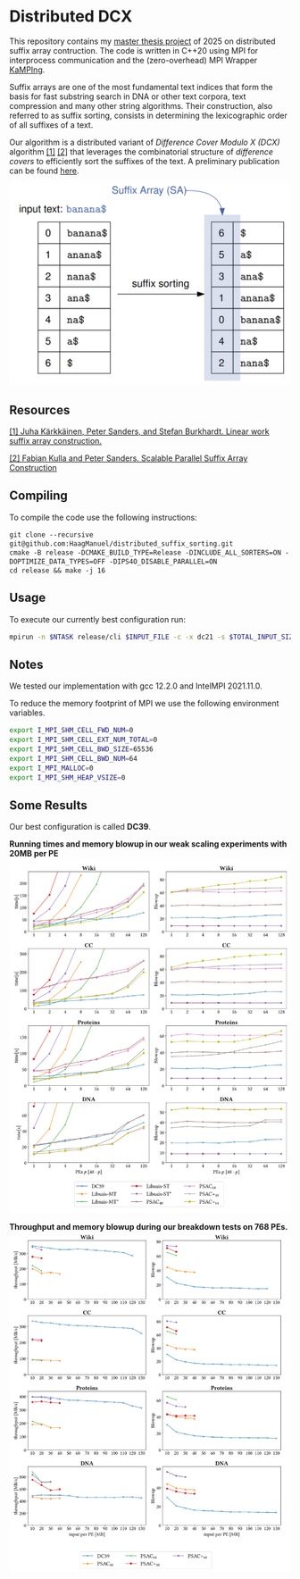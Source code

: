 
# Distributed DCX
This repository contains my [master thesis project](https://github.com/HaagManuel/distributed_suffix_sorting/blob/main/documents/Haag_Manuel_Master_Thesis_Distributed_Suffix_Sorting.pdf) of 2025 on distributed suffix array contruction.
The code is written in C++20 using MPI for interprocess communication and the (zero-overhead) MPI Wrapper [KaMPIng](https://github.com/kamping-site/kamping).

Suffix arrays are one of the most fundamental text indices that form the basis for fast
substring search in DNA or other text corpora, text compression and many other string
algorithms. 
Their construction, also referred to as suffix sorting, consists in determining
the lexicographic order of all suffixes of a text.

Our algorithm is a distributed variant of *Difference Cover Modulo $X$ (DCX)* algorithm [[1]](https://www.cs.helsinki.fi/u/tpkarkka/publications/jacm05-revised.pdf) [[2]](https://publikationen.bibliothek.kit.edu/1000097661) that leverages the combinatorial structure of *difference covers* to efficiently sort the suffixes of the text.
A preliminary publication can be found [here](https://arxiv.org/abs/2412.10160).


![example_suffix_sorting](/images/sa_example.png)

## Resources

[[1] Juha Kärkkäinen, Peter Sanders, and Stefan Burkhardt. Linear work suffix array
construction.](https://www.cs.helsinki.fi/u/tpkarkka/publications/jacm05-revised.pdf)

[[2] Fabian Kulla and Peter Sanders. Scalable Parallel Suffix Array Construction](https://publikationen.bibliothek.kit.edu/1000097661)


## Compiling

To compile the code use the following instructions:
```
git clone --recursive git@github.com:HaagManuel/distributed_suffix_sorting.git
cmake -B release -DCMAKE_BUILD_TYPE=Release -DINCLUDE_ALL_SORTERS=ON -DOPTIMIZE_DATA_TYPES=OFF -DIPS4O_DISABLE_PARALLEL=ON
cd release && make -j 16
```

## Usage

To execute our currently best configuration run:

```sh
mpirun -n $NTASK release/cli $INPUT_FILE -c -x dc21 -s $TOTAL_INPUT_SIZE_BYTES -r ams -t 0.7 -l 2 -P 16,16 -M 64,64 -b -e 0 -Z -z 10000 -g -G -E -u 
```


## Notes
We tested our implementation with gcc 12.2.0 and IntelMPI 2021.11.0.

To reduce the memory footprint of MPI we use the following environment variables.

```sh
export I_MPI_SHM_CELL_FWD_NUM=0
export I_MPI_SHM_CELL_EXT_NUM_TOTAL=0
export I_MPI_SHM_CELL_BWD_SIZE=65536
export I_MPI_SHM_CELL_BWD_NUM=64
export I_MPI_MALLOC=0
export I_MPI_SHM_HEAP_VSIZE=0
```

## Some Results
Our best configuration is called **DC39**.

**Running times and memory blowup in our weak scaling experiments with 20MB per PE**
![scaling](/images/scaling.png)

**Throughput and memory blowup during our breakdown tests on 768 PEs.**
![throughput](/images/throughput.png)
